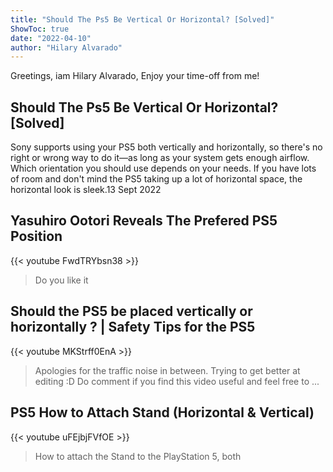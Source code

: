 ```yaml
---
title: "Should The Ps5 Be Vertical Or Horizontal? [Solved]"
ShowToc: true 
date: "2022-04-10"
author: "Hilary Alvarado" 
---
```


Greetings, iam Hilary Alvarado, Enjoy your time-off from me!
## Should The Ps5 Be Vertical Or Horizontal? [Solved]
Sony supports using your PS5 both vertically and horizontally, so there's no right or wrong way to do it—as long as your system gets enough airflow. Which orientation you should use depends on your needs. If you have lots of room and don't mind the PS5 taking up a lot of horizontal space, the horizontal look is sleek.13 Sept 2022

## Yasuhiro Ootori Reveals The Prefered PS5 Position
{{< youtube FwdTRYbsn38 >}}
>Do you like it 

## Should the PS5 be placed vertically or horizontally ? | Safety Tips for the PS5
{{< youtube MKStrff0EnA >}}
>Apologies for the traffic noise in between. Trying to get better at editing :D Do comment if you find this video useful and feel free to ...

## PS5 How to Attach Stand (Horizontal & Vertical)
{{< youtube uFEjbjFVfOE >}}
>How to attach the Stand to the PlayStation 5, both 

